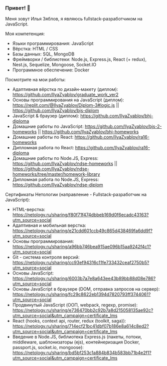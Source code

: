 ### Привет! 👋

Меня зовут Илья Зяблов, я являюсь fullstack-разработчиком на JavaScript.

Моя компетенция:
- Языки программирования: JavaScript
- Вёрстка: HTML / CSS
- Базы данных: SQL, MongoDB
- Фреймворки / библиотеки: Node.js, Express.js, React (+ redux), Nest.js, Sequelize, Mongoose, Socket.IO
- Программное обеспечение: Docker


Посмотрите на мои работы:
- Адаптивная вёрстка по дизайн-макету (диплом): https://github.com/IlyaZyablov/graduate_work_ver2
- Основы программирования на JavaScript (диплом): https://replit.com/@IlyaZyablov/Diplom-3#logic.js || https://github.com/IlyaZyablov/bjs-diplom
- JavaScript & браузер (диплом): https://github.com/IlyaZyablov/bhj-diploma
- Домашние работы по JavaScript: https://github.com/IlyaZyablov/bjs-2-homeworks || https://github.com/IlyaZyablov/bhj-homeworks
- Домашние работы по React: https://github.com/IlyaZyablov/ra16-homeworks
- Дипломная работа по React: https://github.com/IlyaZyablov/ra16-diploma
- Домашние работы по Node.JS, Express: https://github.com/IlyaZyablov/ndse-homeworks || https://github.com/IlyaZyablov/ndse-homeworks/tree/master/homework-library
- Дипломная работа по Node.JS, Express: https://github.com/IlyaZyablov/ndse-diplom


Сертификаты Нетологии (направление - Fullstack-разработчик на JavaScript):
- HTML-верстка: https://netology.ru/sharing/f80f71f474dbbeb169d0f6ecadc43163?utm_source=social
- Адаптивная и мобильная верстка: https://netology.ru/sharing/e21cdd601ccb49c865d438469fa6dd9f?utm_source=social
- Основы программирования: https://netology.ru/sharing/a96bb746bea915ae096b15aa9242f4c1?utm_source=social
- Git - система контроля версий: https://netology.ru/sharing/cc93ef94316c11fe733432ceaf2750b5?utm_source=social
- Основы JavaScript: https://netology.ru/sharing/6003b7a7e8a643ee43b89bb88d08e786?utm_source=social
- Основы JavaScript в браузере (DOM, отправка запросов на сервер): https://netology.ru/sharing/fc29c8622eb1394d7820793ff3744061?utm_source=social
- Продвинутый JavaScript (ООП, webpack, regexp, promise): https://netology.ru/sharing/e736470bb2c92b7a8d215058135ae92c?utm_source=social&utm_campaign=certificate_lms
- React (hooks, context api, router, redux (toolkit, saga)): https://netology.ru/sharing/714ecf21bc41dbf07b186e8a614c8ed2?utm_source=social&utm_campaign=certificate_lms
- Введение в Node.JS, библиотека Express.js (пакеты, потоки, middleware, шаблонизаторы (ejs), контейнеризация Docker, passport.js, socket.io, mongoose): https://netology.ru/sharing/bd5bf253c1a884b834b583bb71b4e2f1?utm_source=social&utm_campaign=certificate_lms 
